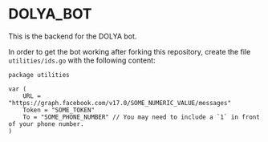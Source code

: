 # DOLYA_BOT
This is the backend for the DOLYA bot.

In order to get the bot working after forking this repository, create the file `utilities/ids.go` with the following content:
```golang
package utilities

var (
	URL = "https://graph.facebook.com/v17.0/SOME_NUMERIC_VALUE/messages"
	Token = "SOME_TOKEN"
	To = "SOME_PHONE_NUMBER" // You may need to include a `1` in front of your phone number.
)

```